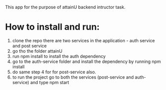 This app for the purpose of attainU backend intructor task.

How to install and run:
=======================

1. clone the repo 
there are two services in the application - auth service and post service
2. go tho the folder attainU 
3. run npm install to install the auth dependency
4. go to the auth-service folder and install the dependency by running npm install
5. do same step 4 for for post-service also.
6. to run the project go to both the services (post-service and auth-service) and type npm start 